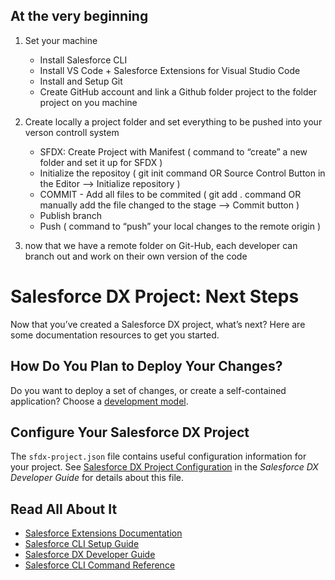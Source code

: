 ## At the very beginning
1. Set your machine
    - Install Salesforce CLI
    - Install VS Code + Salesforce Extensions for Visual Studio Code
    - Install and Setup Git
    - Create GitHub account and link a Github folder project to the folder project on you machine

2. Create locally a project folder and set everything to be pushed into your verson controll system
   - SFDX: Create Project with Manifest ( command to “create” a new folder and set it up for SFDX )
   - Initialize the repositoy ( git init command OR Source Control Button in the Editor --> Initialize repository )
   - COMMIT - Add all files to be commited ( git add . command OR manually add the file changed to the stage --> Commit button )
   - Publish branch 
   - Push ( command to “push” your local changes to the remote origin )

3. now that we have a remote folder on Git-Hub, each developer can branch out and work on their own version of the code






# Salesforce DX Project: Next Steps

Now that you’ve created a Salesforce DX project, what’s next? Here are some documentation resources to get you started.

## How Do You Plan to Deploy Your Changes?

Do you want to deploy a set of changes, or create a self-contained application? Choose a [development model](https://developer.salesforce.com/tools/vscode/en/user-guide/development-models).

## Configure Your Salesforce DX Project

The `sfdx-project.json` file contains useful configuration information for your project. See [Salesforce DX Project Configuration](https://developer.salesforce.com/docs/atlas.en-us.sfdx_dev.meta/sfdx_dev/sfdx_dev_ws_config.htm) in the _Salesforce DX Developer Guide_ for details about this file.

## Read All About It

- [Salesforce Extensions Documentation](https://developer.salesforce.com/tools/vscode/)
- [Salesforce CLI Setup Guide](https://developer.salesforce.com/docs/atlas.en-us.sfdx_setup.meta/sfdx_setup/sfdx_setup_intro.htm)
- [Salesforce DX Developer Guide](https://developer.salesforce.com/docs/atlas.en-us.sfdx_dev.meta/sfdx_dev/sfdx_dev_intro.htm)
- [Salesforce CLI Command Reference](https://developer.salesforce.com/docs/atlas.en-us.sfdx_cli_reference.meta/sfdx_cli_reference/cli_reference.htm)
